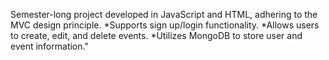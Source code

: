 Semester-long project developed in JavaScript and HTML, adhering to the MVC design principle.
*Supports sign up/login functionality.
*Allows users to create, edit, and delete events.
*Utilizes MongoDB to store user and event information."

